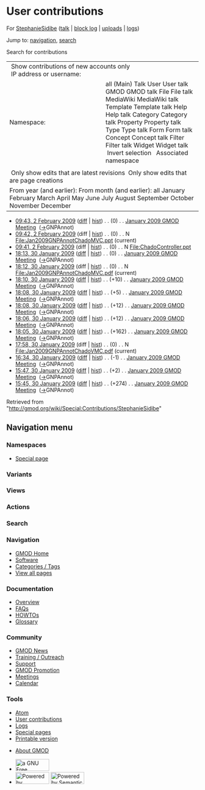 <div id="mw-page-base" class="noprint">

</div>

<div id="mw-head-base" class="noprint">

</div>

<div id="content" class="mw-body" role="main">

<span id="top"></span>

<div id="mw-js-message" style="display:none;">

</div>



# <span dir="auto">User contributions</span>

<div id="bodyContent">

<div id="contentSub">

For <a
href="/mediawiki/index.php?title=User:StephanieSidibe&amp;action=edit&amp;redlink=1"
class="new"
title="User:StephanieSidibe (page does not exist)">StephanieSidibe</a>
(<a
href="/mediawiki/index.php?title=User_talk:StephanieSidibe&amp;action=edit&amp;redlink=1"
class="new"
title="User talk:StephanieSidibe (page does not exist)">talk</a> \|
[block
log](/mediawiki/index.php?title=Special:Log/block&page=User%3AStephanieSidibe "Special:Log/block")
\|
[uploads](/wiki/Special:ListFiles/StephanieSidibe "Special:ListFiles/StephanieSidibe")
\|
[logs](/wiki/Special:Log/StephanieSidibe "Special:Log/StephanieSidibe"))

</div>

<div id="jump-to-nav" class="mw-jump">

Jump to: [navigation](#mw-navigation), [search](#p-search)

</div>

<div id="mw-content-text">

Search for contributions

<table class="mw-contributions-table">
<colgroup>
<col style="width: 50%" />
<col style="width: 50%" />
</colgroup>
<tbody>
<tr class="odd">
<td colspan="2"> Show contributions of new accounts only<br />
 IP address or username:</td>
</tr>
<tr class="even">
<td class="mw-label">Namespace:</td>
<td>all (Main) Talk User User talk GMOD GMOD talk File File talk
MediaWiki MediaWiki talk Template Template talk Help Help talk Category
Category talk Property Property talk Type Type talk Form Form talk
Concept Concept talk Filter Filter talk Widget Widget talk  
 Invert selection 
 Associated namespace </td>
</tr>
<tr class="odd">
<td colspan="2"></td>
</tr>
<tr class="even">
<td colspan="2"> Only show edits that are latest revisions
 Only show edits that are page creations</td>
</tr>
<tr class="odd">
<td colspan="2">From year (and earlier): From month (and earlier): all
January February March April May June July August September October
November December</td>
</tr>
</tbody>
</table>

- <a
  href="/mediawiki/index.php?title=January_2009_GMOD_Meeting&amp;oldid=7516"
  class="mw-changeslist-date" title="January 2009 GMOD Meeting">09:43, 2
  February 2009</a>
  ([diff](/mediawiki/index.php?title=January_2009_GMOD_Meeting&diff=prev&oldid=7516 "January 2009 GMOD Meeting")
  \|
  [hist](/mediawiki/index.php?title=January_2009_GMOD_Meeting&action=history "January 2009 GMOD Meeting"))
  <span class="mw-changeslist-separator">. .</span>
  <span class="mw-plusminus-null" dir="ltr"
  title="46,432 bytes after change">(0)</span>‎
  <span class="mw-changeslist-separator">. .</span>
  <a href="/wiki/January_2009_GMOD_Meeting" class="mw-contributions-title"
  title="January 2009 GMOD Meeting">January 2009 GMOD Meeting</a> ‎
  <span class="comment">([→](/wiki/January_2009_GMOD_Meeting#GNPAnnot "January 2009 GMOD Meeting")‎<span dir="auto"><span class="autocomment">GNPAnnot</span></span>)</span>
- <a
  href="/mediawiki/index.php?title=File:Jan2009GNPAnnotChadoMVC.ppt&amp;oldid=7515"
  class="mw-changeslist-date"
  title="File:Jan2009GNPAnnotChadoMVC.ppt">09:42, 2 February 2009</a>
  (diff \|
  [hist](/mediawiki/index.php?title=File:Jan2009GNPAnnotChadoMVC.ppt&action=history "File:Jan2009GNPAnnotChadoMVC.ppt"))
  <span class="mw-changeslist-separator">. .</span>
  <span class="mw-plusminus-null" dir="ltr"
  title="0 bytes after change">(0)</span>‎
  <span class="mw-changeslist-separator">. .</span> N
  <a href="/wiki/File:Jan2009GNPAnnotChadoMVC.ppt"
  class="mw-contributions-title"
  title="File:Jan2009GNPAnnotChadoMVC.ppt">File:Jan2009GNPAnnotChadoMVC.ppt</a>
  ‎ <span class="mw-uctop">(current)</span>
- <a
  href="/mediawiki/index.php?title=File:ChadoController.ppt&amp;oldid=7514"
  class="mw-changeslist-date" title="File:ChadoController.ppt">09:41, 2
  February 2009</a> (diff \|
  [hist](/mediawiki/index.php?title=File:ChadoController.ppt&action=history "File:ChadoController.ppt"))
  <span class="mw-changeslist-separator">. .</span>
  <span class="mw-plusminus-null" dir="ltr"
  title="0 bytes after change">(0)</span>‎
  <span class="mw-changeslist-separator">. .</span> N
  <a href="/wiki/File:ChadoController.ppt" class="mw-contributions-title"
  title="File:ChadoController.ppt">File:ChadoController.ppt</a> ‎
- <a
  href="/mediawiki/index.php?title=January_2009_GMOD_Meeting&amp;oldid=7416"
  class="mw-changeslist-date" title="January 2009 GMOD Meeting">18:13, 30
  January 2009</a>
  ([diff](/mediawiki/index.php?title=January_2009_GMOD_Meeting&diff=prev&oldid=7416 "January 2009 GMOD Meeting")
  \|
  [hist](/mediawiki/index.php?title=January_2009_GMOD_Meeting&action=history "January 2009 GMOD Meeting"))
  <span class="mw-changeslist-separator">. .</span>
  <span class="mw-plusminus-null" dir="ltr"
  title="46,575 bytes after change">(0)</span>‎
  <span class="mw-changeslist-separator">. .</span>
  <a href="/wiki/January_2009_GMOD_Meeting" class="mw-contributions-title"
  title="January 2009 GMOD Meeting">January 2009 GMOD Meeting</a> ‎
  <span class="comment">([→](/wiki/January_2009_GMOD_Meeting#GNPAnnot "January 2009 GMOD Meeting")‎<span dir="auto"><span class="autocomment">GNPAnnot</span></span>)</span>
- <a
  href="/mediawiki/index.php?title=File:Jan2009GNPAnnotChadoMVC.pdf&amp;oldid=7415"
  class="mw-changeslist-date"
  title="File:Jan2009GNPAnnotChadoMVC.pdf">18:12, 30 January 2009</a>
  (diff \|
  [hist](/mediawiki/index.php?title=File:Jan2009GNPAnnotChadoMVC.pdf&action=history "File:Jan2009GNPAnnotChadoMVC.pdf"))
  <span class="mw-changeslist-separator">. .</span>
  <span class="mw-plusminus-null" dir="ltr"
  title="0 bytes after change">(0)</span>‎
  <span class="mw-changeslist-separator">. .</span> N
  <a href="/wiki/File:Jan2009GNPAnnotChadoMVC.pdf"
  class="mw-contributions-title"
  title="File:Jan2009GNPAnnotChadoMVC.pdf">File:Jan2009GNPAnnotChadoMVC.pdf</a>
  ‎ <span class="mw-uctop">(current)</span>
- <a
  href="/mediawiki/index.php?title=January_2009_GMOD_Meeting&amp;oldid=7414"
  class="mw-changeslist-date" title="January 2009 GMOD Meeting">18:10, 30
  January 2009</a>
  ([diff](/mediawiki/index.php?title=January_2009_GMOD_Meeting&diff=prev&oldid=7414 "January 2009 GMOD Meeting")
  \|
  [hist](/mediawiki/index.php?title=January_2009_GMOD_Meeting&action=history "January 2009 GMOD Meeting"))
  <span class="mw-changeslist-separator">. .</span>
  <span class="mw-plusminus-pos" dir="ltr"
  title="46,575 bytes after change">(+10)</span>‎
  <span class="mw-changeslist-separator">. .</span>
  <a href="/wiki/January_2009_GMOD_Meeting" class="mw-contributions-title"
  title="January 2009 GMOD Meeting">January 2009 GMOD Meeting</a> ‎
  <span class="comment">([→](/wiki/January_2009_GMOD_Meeting#GNPAnnot "January 2009 GMOD Meeting")‎<span dir="auto"><span class="autocomment">GNPAnnot</span></span>)</span>
- <a
  href="/mediawiki/index.php?title=January_2009_GMOD_Meeting&amp;oldid=7413"
  class="mw-changeslist-date" title="January 2009 GMOD Meeting">18:08, 30
  January 2009</a>
  ([diff](/mediawiki/index.php?title=January_2009_GMOD_Meeting&diff=prev&oldid=7413 "January 2009 GMOD Meeting")
  \|
  [hist](/mediawiki/index.php?title=January_2009_GMOD_Meeting&action=history "January 2009 GMOD Meeting"))
  <span class="mw-changeslist-separator">. .</span>
  <span class="mw-plusminus-pos" dir="ltr"
  title="46,565 bytes after change">(+5)</span>‎
  <span class="mw-changeslist-separator">. .</span>
  <a href="/wiki/January_2009_GMOD_Meeting" class="mw-contributions-title"
  title="January 2009 GMOD Meeting">January 2009 GMOD Meeting</a> ‎
  <span class="comment">([→](/wiki/January_2009_GMOD_Meeting#GNPAnnot "January 2009 GMOD Meeting")‎<span dir="auto"><span class="autocomment">GNPAnnot</span></span>)</span>
- <a
  href="/mediawiki/index.php?title=January_2009_GMOD_Meeting&amp;oldid=7412"
  class="mw-changeslist-date" title="January 2009 GMOD Meeting">18:08, 30
  January 2009</a>
  ([diff](/mediawiki/index.php?title=January_2009_GMOD_Meeting&diff=prev&oldid=7412 "January 2009 GMOD Meeting")
  \|
  [hist](/mediawiki/index.php?title=January_2009_GMOD_Meeting&action=history "January 2009 GMOD Meeting"))
  <span class="mw-changeslist-separator">. .</span>
  <span class="mw-plusminus-pos" dir="ltr"
  title="46,560 bytes after change">(+12)</span>‎
  <span class="mw-changeslist-separator">. .</span>
  <a href="/wiki/January_2009_GMOD_Meeting" class="mw-contributions-title"
  title="January 2009 GMOD Meeting">January 2009 GMOD Meeting</a> ‎
  <span class="comment">([→](/wiki/January_2009_GMOD_Meeting#GNPAnnot "January 2009 GMOD Meeting")‎<span dir="auto"><span class="autocomment">GNPAnnot</span></span>)</span>
- <a
  href="/mediawiki/index.php?title=January_2009_GMOD_Meeting&amp;oldid=7411"
  class="mw-changeslist-date" title="January 2009 GMOD Meeting">18:06, 30
  January 2009</a>
  ([diff](/mediawiki/index.php?title=January_2009_GMOD_Meeting&diff=prev&oldid=7411 "January 2009 GMOD Meeting")
  \|
  [hist](/mediawiki/index.php?title=January_2009_GMOD_Meeting&action=history "January 2009 GMOD Meeting"))
  <span class="mw-changeslist-separator">. .</span>
  <span class="mw-plusminus-pos" dir="ltr"
  title="46,548 bytes after change">(+12)</span>‎
  <span class="mw-changeslist-separator">. .</span>
  <a href="/wiki/January_2009_GMOD_Meeting" class="mw-contributions-title"
  title="January 2009 GMOD Meeting">January 2009 GMOD Meeting</a> ‎
  <span class="comment">([→](/wiki/January_2009_GMOD_Meeting#GNPAnnot "January 2009 GMOD Meeting")‎<span dir="auto"><span class="autocomment">GNPAnnot</span></span>)</span>
- <a
  href="/mediawiki/index.php?title=January_2009_GMOD_Meeting&amp;oldid=7410"
  class="mw-changeslist-date" title="January 2009 GMOD Meeting">18:05, 30
  January 2009</a>
  ([diff](/mediawiki/index.php?title=January_2009_GMOD_Meeting&diff=prev&oldid=7410 "January 2009 GMOD Meeting")
  \|
  [hist](/mediawiki/index.php?title=January_2009_GMOD_Meeting&action=history "January 2009 GMOD Meeting"))
  <span class="mw-changeslist-separator">. .</span>
  <span class="mw-plusminus-pos" dir="ltr"
  title="46,536 bytes after change">(+162)</span>‎
  <span class="mw-changeslist-separator">. .</span>
  <a href="/wiki/January_2009_GMOD_Meeting" class="mw-contributions-title"
  title="January 2009 GMOD Meeting">January 2009 GMOD Meeting</a> ‎
  <span class="comment">([→](/wiki/January_2009_GMOD_Meeting#GNPAnnot "January 2009 GMOD Meeting")‎<span dir="auto"><span class="autocomment">GNPAnnot</span></span>)</span>
- <a
  href="/mediawiki/index.php?title=File:Jan2009GNPAnnotChadoVMC.pdf&amp;oldid=7409"
  class="mw-changeslist-date"
  title="File:Jan2009GNPAnnotChadoVMC.pdf">17:58, 30 January 2009</a>
  (diff \|
  [hist](/mediawiki/index.php?title=File:Jan2009GNPAnnotChadoVMC.pdf&action=history "File:Jan2009GNPAnnotChadoVMC.pdf"))
  <span class="mw-changeslist-separator">. .</span>
  <span class="mw-plusminus-null" dir="ltr"
  title="0 bytes after change">(0)</span>‎
  <span class="mw-changeslist-separator">. .</span> N
  <a href="/wiki/File:Jan2009GNPAnnotChadoVMC.pdf"
  class="mw-contributions-title"
  title="File:Jan2009GNPAnnotChadoVMC.pdf">File:Jan2009GNPAnnotChadoVMC.pdf</a>
  ‎ <span class="mw-uctop">(current)</span>
- <a
  href="/mediawiki/index.php?title=January_2009_GMOD_Meeting&amp;oldid=7408"
  class="mw-changeslist-date" title="January 2009 GMOD Meeting">16:34, 30
  January 2009</a>
  ([diff](/mediawiki/index.php?title=January_2009_GMOD_Meeting&diff=prev&oldid=7408 "January 2009 GMOD Meeting")
  \|
  [hist](/mediawiki/index.php?title=January_2009_GMOD_Meeting&action=history "January 2009 GMOD Meeting"))
  <span class="mw-changeslist-separator">. .</span>
  <span class="mw-plusminus-neg" dir="ltr"
  title="46,374 bytes after change">(-1)</span>‎
  <span class="mw-changeslist-separator">. .</span>
  <a href="/wiki/January_2009_GMOD_Meeting" class="mw-contributions-title"
  title="January 2009 GMOD Meeting">January 2009 GMOD Meeting</a> ‎
  <span class="comment">([→](/wiki/January_2009_GMOD_Meeting#GNPAnnot "January 2009 GMOD Meeting")‎<span dir="auto"><span class="autocomment">GNPAnnot</span></span>)</span>
- <a
  href="/mediawiki/index.php?title=January_2009_GMOD_Meeting&amp;oldid=7407"
  class="mw-changeslist-date" title="January 2009 GMOD Meeting">15:47, 30
  January 2009</a>
  ([diff](/mediawiki/index.php?title=January_2009_GMOD_Meeting&diff=prev&oldid=7407 "January 2009 GMOD Meeting")
  \|
  [hist](/mediawiki/index.php?title=January_2009_GMOD_Meeting&action=history "January 2009 GMOD Meeting"))
  <span class="mw-changeslist-separator">. .</span>
  <span class="mw-plusminus-pos" dir="ltr"
  title="46,375 bytes after change">(+2)</span>‎
  <span class="mw-changeslist-separator">. .</span>
  <a href="/wiki/January_2009_GMOD_Meeting" class="mw-contributions-title"
  title="January 2009 GMOD Meeting">January 2009 GMOD Meeting</a> ‎
  <span class="comment">([→](/wiki/January_2009_GMOD_Meeting#GNPAnnot "January 2009 GMOD Meeting")‎<span dir="auto"><span class="autocomment">GNPAnnot</span></span>)</span>
- <a
  href="/mediawiki/index.php?title=January_2009_GMOD_Meeting&amp;oldid=7406"
  class="mw-changeslist-date" title="January 2009 GMOD Meeting">15:45, 30
  January 2009</a>
  ([diff](/mediawiki/index.php?title=January_2009_GMOD_Meeting&diff=prev&oldid=7406 "January 2009 GMOD Meeting")
  \|
  [hist](/mediawiki/index.php?title=January_2009_GMOD_Meeting&action=history "January 2009 GMOD Meeting"))
  <span class="mw-changeslist-separator">. .</span>
  <span class="mw-plusminus-pos" dir="ltr"
  title="46,373 bytes after change">(+274)</span>‎
  <span class="mw-changeslist-separator">. .</span>
  <a href="/wiki/January_2009_GMOD_Meeting" class="mw-contributions-title"
  title="January 2009 GMOD Meeting">January 2009 GMOD Meeting</a> ‎
  <span class="comment">([→](/wiki/January_2009_GMOD_Meeting#GNPAnnot "January 2009 GMOD Meeting")‎<span dir="auto"><span class="autocomment">GNPAnnot</span></span>)</span>

</div>

<div class="printfooter">

Retrieved from
"<http://gmod.org/wiki/Special:Contributions/StephanieSidibe>"

</div>

<div id="catlinks" class="catlinks catlinks-allhidden">

</div>

<div class="visualClear">

</div>

</div>

</div>

<div id="mw-navigation">

## Navigation menu

<div id="mw-head">



<div id="left-navigation">

<div id="p-namespaces" class="vectorTabs" role="navigation"
aria-labelledby="p-namespaces-label">

### Namespaces

- <span id="ca-nstab-special">[Special
  page](/wiki/Special:Contributions/StephanieSidibe "This is a special page, you cannot edit the page itself")</span>

</div>

<div id="p-variants" class="vectorMenu emptyPortlet" role="navigation"
aria-labelledby="p-variants-label">

### 

### Variants[](#)

<div class="menu">

</div>

</div>

</div>

<div id="right-navigation">

<div id="p-views" class="vectorTabs emptyPortlet" role="navigation"
aria-labelledby="p-views-label">

### Views

</div>

<div id="p-cactions" class="vectorMenu emptyPortlet" role="navigation"
aria-labelledby="p-cactions-label">

### Actions[](#)

<div class="menu">

</div>

</div>

<div id="p-search" role="search">

### Search

<div id="simpleSearch">

</div>

</div>

</div>

</div>

<div id="mw-panel">

<div id="p-logo" role="banner">

<a href="/wiki/Main_Page"
style="background-image: url(http://gmod.org/images/GMOD-cogs.png);"
title="Visit the main page"></a>

</div>

<div id="p-Navigation" class="portal" role="navigation"
aria-labelledby="p-Navigation-label">

### Navigation

<div class="body">

- <span id="n-GMOD-Home">[GMOD Home](/wiki/Main_Page)</span>
- <span id="n-Software">[Software](/wiki/GMOD_Components)</span>
- <span id="n-Categories-.2F-Tags">[Categories /
  Tags](/wiki/Categories)</span>
- <span id="n-View-all-pages">[View all
  pages](/wiki/Special:AllPages)</span>

</div>

</div>

<div id="p-Documentation" class="portal" role="navigation"
aria-labelledby="p-Documentation-label">

### Documentation

<div class="body">

- <span id="n-Overview">[Overview](/wiki/Overview)</span>
- <span id="n-FAQs">[FAQs](/wiki/Category:FAQ)</span>
- <span id="n-HOWTOs">[HOWTOs](/wiki/Category:HOWTO)</span>
- <span id="n-Glossary">[Glossary](/wiki/Glossary)</span>

</div>

</div>

<div id="p-Community" class="portal" role="navigation"
aria-labelledby="p-Community-label">

### Community

<div class="body">

- <span id="n-GMOD-News">[GMOD News](/wiki/GMOD_News)</span>
- <span id="n-Training-.2F-Outreach">[Training /
  Outreach](/wiki/Training_and_Outreach)</span>
- <span id="n-Support">[Support](/wiki/Support)</span>
- <span id="n-GMOD-Promotion">[GMOD
  Promotion](/wiki/GMOD_Promotion)</span>
- <span id="n-Meetings">[Meetings](/wiki/Meetings)</span>
- <span id="n-Calendar">[Calendar](/wiki/Calendar)</span>

</div>

</div>

<div id="p-tb" class="portal" role="navigation"
aria-labelledby="p-tb-label">

### Tools

<div class="body">

- <span id="feedlinks"><a
  href="http://gmod.org/mediawiki/index.php?title=Special:Contributions/StephanieSidibe&amp;feed=atom"
  id="feed-atom" class="feedlink" rel="alternate"
  type="application/atom+xml" title="Atom feed for this page">Atom</a></span>
- <span id="t-contributions">[User
  contributions](/wiki/Special:Contributions/StephanieSidibe "A list of contributions of this user")</span>
- <span id="t-log">[Logs](/wiki/Special:Log/StephanieSidibe)</span>
- <span id="t-specialpages"><a href="/wiki/Special:SpecialPages" accesskey="q"
  title="A list of all special pages [q]">Special pages</a></span>
- <span id="t-print"><a
  href="/mediawiki/index.php?title=Special:Contributions/StephanieSidibe&amp;printable=yes"
  rel="alternate" accesskey="p"
  title="Printable version of this page [p]">Printable version</a></span>

</div>

</div>

</div>

</div>

<div id="footer" role="contentinfo">

- <span id="footer-places-about">[About
  GMOD](/wiki/GMOD:About "GMOD:About")</span>

<!-- -->

- <span id="footer-copyrightico">[<img src="http://www.gnu.org/graphics/gfdl-logo-small.png" width="88"
  height="31" alt="a GNU Free Documentation License" />](http://www.gnu.org/licenses/fdl-1.3.html)</span>
- <span id="footer-poweredbyico">[<img src="/mediawiki/skins/common/images/poweredby_mediawiki_88x31.png"
  width="88" height="31" alt="Powered by MediaWiki" />](//www.mediawiki.org/)
  [<img
  src="/mediawiki/extensions/SemanticMediaWiki/includes/../resources/images/smw_button.png"
  width="88" height="31" alt="Powered by Semantic MediaWiki" />](https://www.semantic-mediawiki.org/wiki/Semantic_MediaWiki)</span>

<div style="clear:both">

</div>

</div>
